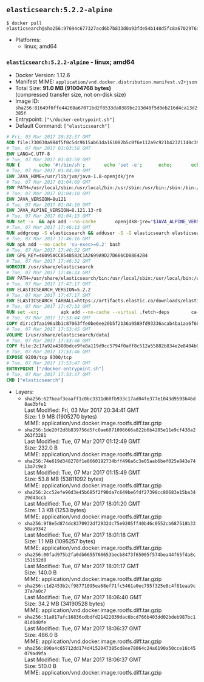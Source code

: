 ## `elasticsearch:5.2.2-alpine`

```console
$ docker pull elasticsearch@sha256:97694c677327acd6b7b833d0a93fde54b148d5fc8a6702976a85f8a1876cda7e
```

-	Platforms:
	-	linux; amd64

### `elasticsearch:5.2.2-alpine` - linux; amd64

-	Docker Version: 1.12.6
-	Manifest MIME: `application/vnd.docker.distribution.manifest.v2+json`
-	Total Size: **91.0 MB (91004768 bytes)**  
	(compressed transfer size, not on-disk size)
-	Image ID: `sha256:81649f0ffe44260a67071bd2f8533da0389bc213d40f5d0eb216d4ca13d2385f`
-	Entrypoint: `["\/docker-entrypoint.sh"]`
-	Default Command: `["elasticsearch"]`

```dockerfile
# Fri, 03 Mar 2017 20:32:37 GMT
ADD file:730030a984f5f0c5dc9b15ab61da161082b5c0f6e112a9c921b42321140c3927 in / 
# Tue, 07 Mar 2017 01:03:58 GMT
ENV LANG=C.UTF-8
# Tue, 07 Mar 2017 01:03:59 GMT
RUN { 		echo '#!/bin/sh'; 		echo 'set -e'; 		echo; 		echo 'dirname "$(dirname "$(readlink -f "$(which javac || which java)")")"'; 	} > /usr/local/bin/docker-java-home 	&& chmod +x /usr/local/bin/docker-java-home
# Tue, 07 Mar 2017 01:04:09 GMT
ENV JAVA_HOME=/usr/lib/jvm/java-1.8-openjdk/jre
# Tue, 07 Mar 2017 01:04:09 GMT
ENV PATH=/usr/local/sbin:/usr/local/bin:/usr/sbin:/usr/bin:/sbin:/bin:/usr/lib/jvm/java-1.8-openjdk/jre/bin:/usr/lib/jvm/java-1.8-openjdk/bin
# Tue, 07 Mar 2017 01:04:10 GMT
ENV JAVA_VERSION=8u121
# Tue, 07 Mar 2017 01:04:10 GMT
ENV JAVA_ALPINE_VERSION=8.121.13-r0
# Tue, 07 Mar 2017 01:04:15 GMT
RUN set -x 	&& apk add --no-cache 		openjdk8-jre="$JAVA_ALPINE_VERSION" 	&& [ "$JAVA_HOME" = "$(docker-java-home)" ]
# Tue, 07 Mar 2017 17:46:13 GMT
RUN addgroup -S elasticsearch && adduser -S -G elasticsearch elasticsearch
# Tue, 07 Mar 2017 17:46:16 GMT
RUN apk add --no-cache 'su-exec>=0.2' bash
# Tue, 07 Mar 2017 17:46:32 GMT
ENV GPG_KEY=46095ACC8548582C1A2699A9D27D666CD88E42B4
# Tue, 07 Mar 2017 17:46:32 GMT
WORKDIR /usr/share/elasticsearch
# Tue, 07 Mar 2017 17:46:33 GMT
ENV PATH=/usr/share/elasticsearch/bin:/usr/local/sbin:/usr/local/bin:/usr/sbin:/usr/bin:/sbin:/bin:/usr/lib/jvm/java-1.8-openjdk/jre/bin:/usr/lib/jvm/java-1.8-openjdk/bin
# Tue, 07 Mar 2017 17:47:17 GMT
ENV ELASTICSEARCH_VERSION=5.2.2
# Tue, 07 Mar 2017 17:47:17 GMT
ENV ELASTICSEARCH_TARBALL=https://artifacts.elastic.co/downloads/elasticsearch/elasticsearch-5.2.2.tar.gz ELASTICSEARCH_TARBALL_ASC=https://artifacts.elastic.co/downloads/elasticsearch/elasticsearch-5.2.2.tar.gz.asc ELASTICSEARCH_TARBALL_SHA1=2b19e0e334db8880e352c392a52d464be3d8bc0b
# Tue, 07 Mar 2017 17:47:33 GMT
RUN set -ex; 		apk add --no-cache --virtual .fetch-deps 		ca-certificates 		gnupg 		openssl 		tar 	; 		wget -O elasticsearch.tar.gz "$ELASTICSEARCH_TARBALL"; 		if [ "$ELASTICSEARCH_TARBALL_SHA1" ]; then 		echo "$ELASTICSEARCH_TARBALL_SHA1 *elasticsearch.tar.gz" | sha1sum -c -; 	fi; 		if [ "$ELASTICSEARCH_TARBALL_ASC" ]; then 		wget -O elasticsearch.tar.gz.asc "$ELASTICSEARCH_TARBALL_ASC"; 		export GNUPGHOME="$(mktemp -d)"; 		gpg --keyserver ha.pool.sks-keyservers.net --recv-keys "$GPG_KEY"; 		gpg --batch --verify elasticsearch.tar.gz.asc elasticsearch.tar.gz; 		rm -r "$GNUPGHOME" elasticsearch.tar.gz.asc; 	fi; 		tar -xf elasticsearch.tar.gz --strip-components=1; 	rm elasticsearch.tar.gz; 		apk del .fetch-deps; 		mkdir -p ./plugins; 	for path in 		./data 		./logs 		./config 		./config/scripts 	; do 		mkdir -p "$path"; 		chown -R elasticsearch:elasticsearch "$path"; 	done; 		if [ "${ELASTICSEARCH_VERSION%%.*}" -gt 1 ]; then 		elasticsearch --version; 	else 		elasticsearch -v; 	fi
# Tue, 07 Mar 2017 17:53:44 GMT
COPY dir:c3faa196a3b1c87063ffe0be6ee20b5f2b36a9589fd93336acab4ba1aa6f6855 in ./config 
# Tue, 07 Mar 2017 17:53:45 GMT
VOLUME [/usr/share/elasticsearch/data]
# Tue, 07 Mar 2017 17:53:46 GMT
COPY file:2c17a92e4308bdce9fe8a119d9cc5794f0aff8c512a55882b834e2e8404b0112 in / 
# Tue, 07 Mar 2017 17:53:46 GMT
EXPOSE 9200/tcp 9300/tcp
# Tue, 07 Mar 2017 17:53:47 GMT
ENTRYPOINT ["/docker-entrypoint.sh"]
# Tue, 07 Mar 2017 17:53:47 GMT
CMD ["elasticsearch"]
```

-	Layers:
	-	`sha256:627beaf3eaaff1c0bc3311d60fb933c17ad04fe377e1043d9593646d8ae3bfe1`  
		Last Modified: Fri, 03 Mar 2017 20:34:41 GMT  
		Size: 1.9 MB (1905270 bytes)  
		MIME: application/vnd.docker.image.rootfs.diff.tar.gzip
	-	`sha256:1de20f2d8b839756d5fc0ae6871096666a822b6b4205e11e9cf438a2263f3281`  
		Last Modified: Tue, 07 Mar 2017 01:12:49 GMT  
		Size: 232.0 B  
		MIME: application/vnd.docker.image.rootfs.diff.tar.gzip
	-	`sha256:74e619d348278f1e8660192734bff496a6c3e05aab6bef025e843e7413a7c9e3`  
		Last Modified: Tue, 07 Mar 2017 01:15:49 GMT  
		Size: 53.8 MB (53811092 bytes)  
		MIME: application/vnd.docker.image.rootfs.diff.tar.gzip
	-	`sha256:2cc52efe90d3e45b685f2f90da7c649be6fdf27398cc80683e15ba3429d43ccb`  
		Last Modified: Tue, 07 Mar 2017 18:01:20 GMT  
		Size: 1.3 KB (1253 bytes)  
		MIME: application/vnd.docker.image.rootfs.diff.tar.gzip
	-	`sha256:9f8e5d874dc8370932df2932dc75e9205ff40b46c0552cb687518b3358aa9342`  
		Last Modified: Tue, 07 Mar 2017 18:01:18 GMT  
		Size: 1.1 MB (1095257 bytes)  
		MIME: application/vnd.docker.image.rootfs.diff.tar.gzip
	-	`sha256:00fad975b2fa0db6655766653becb8473f65005f574bea44f65fda8c151632d8`  
		Last Modified: Tue, 07 Mar 2017 18:01:17 GMT  
		Size: 140.0 B  
		MIME: application/vnd.docker.image.rootfs.diff.tar.gzip
	-	`sha256:c1d2453b2cf98771095ea68ef71fc5461a0ec795f325e8c4f81eaa9c37a7a0c7`  
		Last Modified: Tue, 07 Mar 2017 18:06:40 GMT  
		Size: 34.2 MB (34190528 bytes)  
		MIME: application/vnd.docker.image.rootfs.diff.tar.gzip
	-	`sha256:31a017afc16836cdbdfd21422039dac6bcd766b403dd02bdeb987bc181d0d0fe`  
		Last Modified: Tue, 07 Mar 2017 18:06:37 GMT  
		Size: 486.0 B  
		MIME: application/vnd.docker.image.rootfs.diff.tar.gzip
	-	`sha256:890a4c65712dd174d4152047385cd8ee78064c24a6190a50cce16c45079ad9fa`  
		Last Modified: Tue, 07 Mar 2017 18:06:37 GMT  
		Size: 510.0 B  
		MIME: application/vnd.docker.image.rootfs.diff.tar.gzip
